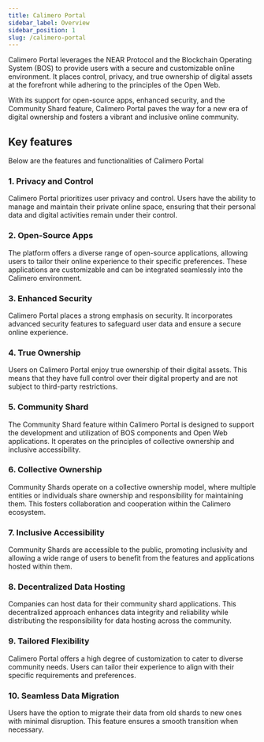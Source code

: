 ```yaml
---
title: Calimero Portal
sidebar_label: Overview
sidebar_position: 1
slug: /calimero-portal
---
```


 
Calimero Portal leverages the NEAR Protocol and the Blockchain Operating System (BOS) to provide users with a secure and customizable online environment. It places control, privacy, and true ownership of digital assets at the forefront while adhering to the principles of the Open Web. 

With its support for open-source apps, enhanced security, and the Community Shard feature, Calimero Portal paves the way for a new era of digital ownership and fosters a vibrant and inclusive online community.

## Key features 

Below are the features and functionalities of Calimero Portal

### 1. Privacy and Control

Calimero Portal prioritizes user privacy and control. Users have the ability to manage and maintain their private online space, ensuring that their personal data and digital activities remain under their control.

### 2. Open-Source Apps

The platform offers a diverse range of open-source applications, allowing users to tailor their online experience to their specific preferences. These applications are customizable and can be integrated seamlessly into the Calimero environment.

### 3. Enhanced Security

Calimero Portal places a strong emphasis on security. It incorporates advanced security features to safeguard user data and ensure a secure online experience.

### 4. True Ownership

Users on Calimero Portal enjoy true ownership of their digital assets. This means that they have full control over their digital property and are not subject to third-party restrictions.

### 5. Community Shard

The Community Shard feature within Calimero Portal is designed to support the development and utilization of BOS components and Open Web applications. It operates on the principles of collective ownership and inclusive accessibility.

### 6. Collective Ownership

Community Shards operate on a collective ownership model, where multiple entities or individuals share ownership and responsibility for maintaining them. This fosters collaboration and cooperation within the Calimero ecosystem.

### 7. Inclusive Accessibility

Community Shards are accessible to the public, promoting inclusivity and allowing a wide range of users to benefit from the features and applications hosted within them.

### 8. Decentralized Data Hosting

Companies can host data for their community shard applications. This decentralized approach enhances data integrity and reliability while distributing the responsibility for data hosting across the community.

### 9. Tailored Flexibility

Calimero Portal offers a high degree of customization to cater to diverse community needs. Users can tailor their experience to align with their specific requirements and preferences.

### 10. Seamless Data Migration

Users have the option to migrate their data from old shards to new ones with minimal disruption. This feature ensures a smooth transition when necessary.
